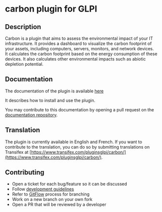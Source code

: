 # carbon plugin for GLPI



## Description

Carbon is a plugin that aims to assess the environmental impact of your IT infrastructure.
It provides a dashboard to visualize the carbon footprint of your assets, including computers, servers, monitors, and network devices.
It calculates the carbon footprint based on the energy consumption of these devices. It also calculates other environmental impacts such as abiotic depletion potential.

## Documentation

The documentation of the plugin is available [here](https://glpi-plugins.readthedocs.io/en/latest/carbon/index.html)

It describes how to install and use the plugin.

You may contribute to this documentation by opening a pull request on the [documentation repository](https://github.com/pluginsGLPI/doc).

## Translation

The plugin is currently available in English and French. If you want to contribute to the translation, you can do so by submitting translations on Transifex at [https://www.transifex.com/pluginsglpi/carbon/](https://www.transifex.com/pluginsglpi/carbon/).

## Contributing

* Open a ticket for each bug/feature so it can be discussed
* Follow [development guidelines](http://glpi-developer-documentation.readthedocs.io/en/latest/plugins/index.html)
* Refer to [GitFlow](http://git-flow.readthedocs.io/) process for branching
* Work on a new branch on your own fork
* Open a PR that will be reviewed by a developer
